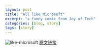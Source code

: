 ```yaml
---
layout: post
title: "All like Microsoft"
excerpt: "a funny comic from Joy of Tech"
categories: [blog, story]
tags: [story]
---
```


![like-microsoft](/media/content/all-like-microsoft.gif)
[原文链接](http://www.joyoftech.com/joyoftech/joyarchives/1523.html)

